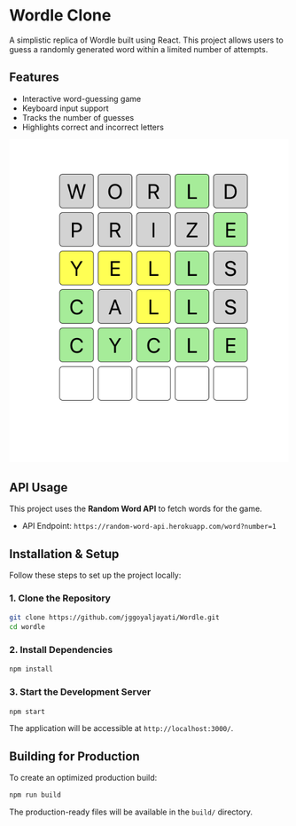 # Wordle Clone

A simplistic replica of Wordle built using React. This project allows users to
guess a randomly generated word within a limited number of attempts.

## Features

- Interactive word-guessing game
- Keyboard input support
- Tracks the number of guesses
- Highlights correct and incorrect letters

![Preview](preview.png)

## API Usage

This project uses the **Random Word API** to fetch words for the game.

- API Endpoint: `https://random-word-api.herokuapp.com/word?number=1`

## Installation & Setup

Follow these steps to set up the project locally:

### 1. Clone the Repository

```sh
git clone https://github.com/jggoyaljayati/Wordle.git
cd wordle
```

### 2. Install Dependencies

```sh
npm install
```

### 3. Start the Development Server

```sh
npm start
```

The application will be accessible at `http://localhost:3000/`.

## Building for Production

To create an optimized production build:

```sh
npm run build
```

The production-ready files will be available in the `build/` directory.
